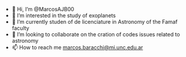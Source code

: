 - 👋 Hi, I’m @MarcosAJB00
- 👀 I’m interested in the study of exoplanets
- 🌱 I’m currently studen of de licenciature in Astronomy of the Famaf faculty
- 💞️ I’m looking to collaborate on the cration of codes issues related to astronomy
- 📫 How to reach me marcos.baracchi@mi.unc.edu.ar

<!---
MarcosAJB00/MarcosAJB00 is a ✨ special ✨ repository because its `README.md` (this file) appears on your GitHub profile.
You can click the Preview link to take a look at your changes.
--->
